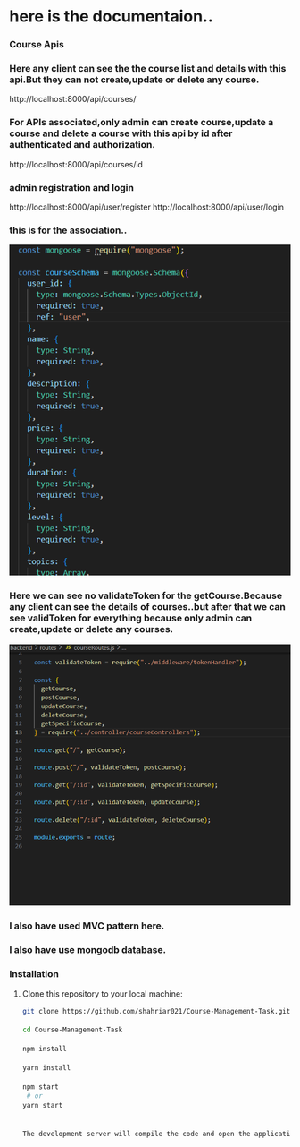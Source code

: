 # here is the documentaion..

### Course Apis

### Here any client can see the the course list and details with this api.But they can not create,update or delete any course.

http://localhost:8000/api/courses/

### For APIs associated,only admin can create course,update a course and delete a course with this api by id after authenticated and authorization.

http://localhost:8000/api/courses/id

### admin registration and login

http://localhost:8000/api/user/register
http://localhost:8000/api/user/login

### this is for the  association..
![images](/backend/screenshots/ref.png)

### Here we can see no validateToken for the getCourse.Because any client can see the details of courses..but after that we can see validToken for everything because only admin can create,update or delete any courses.
![images](/backend/screenshots/validation.png)


### I also have used MVC pattern here.
### I also have use mongodb database.

### Installation

1. Clone this repository to your local machine:

   ```bash
   git clone https://github.com/shahriar021/Course-Management-Task.git

   cd Course-Management-Task

   npm install

   yarn install

   npm start
    # or
   yarn start


   The development server will compile the code and open the application in your default web browser. You can access the application at http://localhost:3000.
   ```





